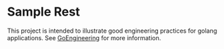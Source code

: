 # Sample Rest

This project is intended to illustrate good engineering practices for golang applications. See [GoEngineering](./docs/GoEngineering.md) for more information.
